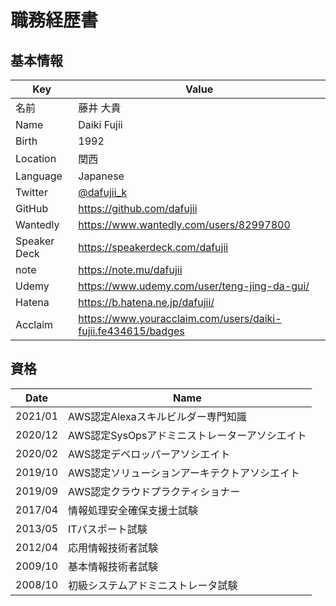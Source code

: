 # 職務経歴書

## 基本情報

| Key | Value |
|-----|-------|
| 名前 | 藤井 大貴 |
| Name | Daiki Fujii |
| Birth | 1992 |
| Location | 関西 |
| Language | Japanese |
| Twitter | [@dafujii_k](https://twitter.com/dafujii_k) |
| GitHub | https://github.com/dafujii |
| Wantedly | https://www.wantedly.com/users/82997800 |
| Speaker Deck | https://speakerdeck.com/dafujii |
| note | https://note.mu/dafujii |
| Udemy | https://www.udemy.com/user/teng-jing-da-gui/ |
| Hatena | https://b.hatena.ne.jp/dafujii/ |
| Acclaim | https://www.youracclaim.com/users/daiki-fujii.fe434615/badges |

## 資格

| Date    | Name |
|---------|------|
| 2021/01 | AWS認定Alexaスキルビルダー専門知識 |
| 2020/12 | AWS認定SysOpsアドミニストレーターアソシエイト |
| 2020/02 | AWS認定デベロッパーアソシエイト |
| 2019/10 | AWS認定ソリューションアーキテクトアソシエイト |
| 2019/09 | AWS認定クラウドプラクティショナー |
| 2017/04 | 情報処理安全確保支援士試験 |
| 2013/05 | ITパスポート試験 |
| 2012/04 | 応用情報技術者試験 |
| 2009/10 | 基本情報技術者試験 |
| 2008/10 | 初級システムアドミニストレータ試験 |
